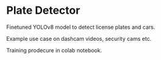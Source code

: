 # Plate Detector

Finetuned YOLOv8 model to detect license plates and cars.

Example use case on dashcam videos, security cams etc.

Training prodecure in colab notebook.
